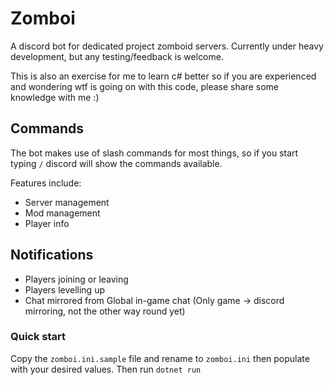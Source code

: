 # Zomboi

A discord bot for dedicated project zomboid servers. Currently under heavy development, but any testing/feedback is welcome.

This is also an exercise for me to learn c# better so if you are experienced and wondering wtf is going on with this code, please share some knowledge with me :)

## Commands

The bot makes use of slash commands for most things, so if you start typing `/` discord will show the commands available.

Features include:
- Server management
- Mod management
- Player info

## Notifications
- Players joining or leaving
- Players levelling up
- Chat mirrored from Global in-game chat (Only game -> discord mirroring, not the other way round yet)

### Quick start

Copy the `zomboi.ini.sample` file and rename to `zomboi.ini` then populate with your desired values. Then run `dotnet run`

